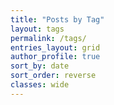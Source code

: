 ```yaml
---
title: "Posts by Tag"
layout: tags
permalink: /tags/
entries_layout: grid
author_profile: true
sort_by: date
sort_order: reverse
classes: wide
---
```

